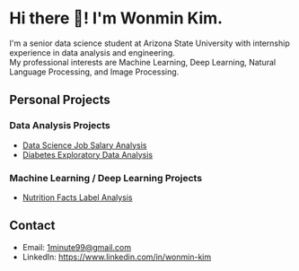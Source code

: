 # Hi there 👋! I'm Wonmin Kim.

I'm a senior data science student at Arizona State University with internship experience in data analysis and engineering.  
My professional interests are Machine Learning, Deep Learning, Natural Language Processing, and Image Processing.

## Personal Projects
### Data Analysis Projects
- [Data Science Job Salary Analysis](https://github.com/1minute99/DataScience-Job-Salary-Analysis)
- [Diabetes Exploratory Data Analysis](https://github.com/1minute99/Diabetes-EDA?tab=readme-ov-file#diabetes-exploratory-data-analysis)

### Machine Learning / Deep Learning Projects
- [Nutrition Facts Label Analysis](https://github.com/1minute99/Nutrition-Facts-label-Calculator)

## Contact
- Email: 1minute99@gmail.com
- LinkedIn: https://www.linkedin.com/in/wonmin-kim
<!--
**1minute99/1minute99** is a ✨ _special_ ✨ repository because its `README.md` (this file) appears on your GitHub profile.

Here are some ideas to get you started:

- 🔭 I’m currently working on ...
- 🌱 I’m currently learning ...
- 👯 I’m looking to collaborate on ...
- 🤔 I’m looking for help with ...
- 💬 Ask me about ...
- 📫 How to reach me: ...
- 😄 Pronouns: ...
- ⚡ Fun fact: ...
-->
